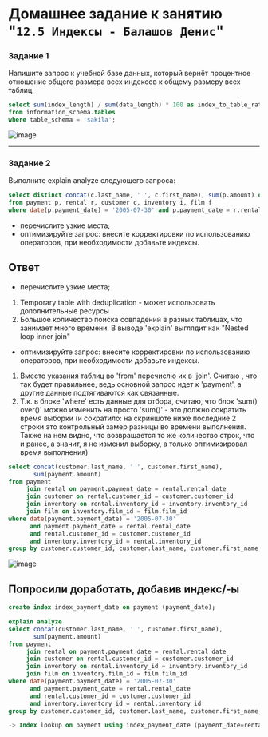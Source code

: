 # Домашнее задание к занятию "`12.5 Индексы - Балашов Денис`"
   
### Задание 1
Напишите запрос к учебной базе данных, который вернёт процентное отношение общего размера всех индексов к общему размеру всех таблиц.

```sql
select sum(index_length) / sum(data_length) * 100 as index_to_table_ratio
from information_schema.tables
where table_schema = 'sakila';
```
![image](https://user-images.githubusercontent.com/117297288/221184857-0c9aebae-507f-45a8-ad34-c1bd3a2cbfc8.png)

---

### Задание 2
Выполните explain analyze следующего запроса:

```sql
select distinct concat(c.last_name, ' ', c.first_name), sum(p.amount) over (partition by c.customer_id, f.title)
from payment p, rental r, customer c, inventory i, film f
where date(p.payment_date) = '2005-07-30' and p.payment_date = r.rental_date and r.customer_id = c.customer_id and i.inventory_id = r.inventory_id
```
- перечислите узкие места;
- оптимизируйте запрос: внесите корректировки по использованию операторов, при необходимости добавьте индексы.

## Ответ
- перечислите узкие места;
1. Temporary table with deduplication - может использовать дополнительные ресурсы
2. Большое количество поиска совпадений в разных таблицах, что занимает много времени. В выводе 'explain' выглядит как "Nested loop inner join"

- оптимизируйте запрос: внесите корректировки по использованию операторов, при необходимости добавьте индексы.

1. Вместо указания таблиц во 'from' перечислю их в 'join'. Считаю , что так будет правильнее, ведь основной запрос идет к 'payment', а другие данные подтягиваются как связанные.
2. Т.к. в блоке 'where' есть данные для отбора, считаю, что блок 'sum() over()' можно изменить на просто 'sum()' - это должно сократить время выборки (и сократило: на скриншоте ниже последние 2 строки это контрольный замер разницы во времени выполнения. Также на нем видно, что возвращается то же количество строк, что и ранее, а значит, я не изменил выборку, а только оптимизировал время выполнения)

```sql
select concat(customer.last_name, ' ', customer.first_name),
	   sum(payment.amount)
from payment
	 join rental on payment.payment_date = rental.rental_date
	 join customer on rental.customer_id = customer.customer_id
	 join inventory on rental.inventory_id = inventory.inventory_id
	 join film on inventory.film_id = film.film_id
where date(payment.payment_date) = '2005-07-30' 
      and payment.payment_date = rental.rental_date 
      and rental.customer_id = customer.customer_id 
      and inventory.inventory_id = rental.inventory_id
group by customer.customer_id, customer.last_name, customer.first_name;
```
![image](https://user-images.githubusercontent.com/117297288/221184436-ab5ad6f4-28b8-414e-b710-4be7fc722c5c.png)

## Попросили доработать, добавив индекс/-ы

```sql
create index index_payment_date on payment (payment_date);

explain analyze
select concat(customer.last_name, ' ', customer.first_name),
	   sum(payment.amount)
from payment
	 join rental on payment.payment_date = rental.rental_date
	 join customer on rental.customer_id = customer.customer_id
	 join inventory on rental.inventory_id = inventory.inventory_id
	 join film on inventory.film_id = film.film_id
where date(payment.payment_date) = '2005-07-30' 
	  and payment.payment_date = rental.rental_date 
      and rental.customer_id = customer.customer_id 
      and inventory.inventory_id = rental.inventory_id
group by customer.customer_id, customer.last_name, customer.first_name;
```

```sql
-> Index lookup on payment using index_payment_date (payment_date=rental.rental_date), with index condition: (cast(payment.payment_date as date) = '2005-07-30')  (cost=0.25 rows=1) (actual time=0.001..0.001 rows=0 loops=16044)
```